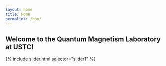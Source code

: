 ```yaml
---
layout: home
title: Home
permalink: /hom/
---
```


## Welcome to the Quantum Magnetism Laboratory at USTC! ##

{% include slider.html selector="slider1" %}

